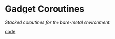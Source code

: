 # Gadget Coroutines

_Stacked coroutines for the bare-metal environment._

[code](examples/Coroutine.h)

